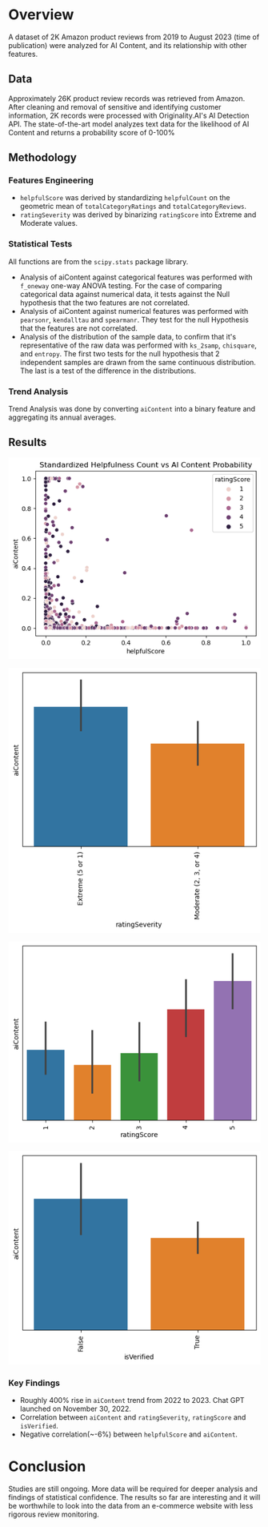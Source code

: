 # Overview

A dataset of 2K Amazon product reviews from 2019 to August 2023 (time of publication) were analyzed for AI Content, and its relationship with other features.

## Data

Approximately 26K product review records was retrieved from Amazon. After cleaning and removal of sensitive and identifying customer information, 2K records were processed with Originality.AI's AI Detection API. The state-of-the-art model analyzes text data for the likelihood of AI Content and returns a probability score of 0-100%

## Methodology

### Features Engineering

- `helpfulScore` was derived by standardizing `helpfulCount` on the geometric mean of `totalCategoryRatings` and `totalCategoryReviews`.
- `ratingSeverity` was derived by binarizing `ratingScore` into Extreme and Moderate values.

### Statistical Tests

All functions are from the `scipy.stats` package library.

- Analysis of aiContent against categorical features was performed with `f_oneway` one-way ANOVA testing. For the case of comparing categorical data against numerical data, it tests against the Null hypothesis that the two features are not correlated.
- Analysis of aiContent against numerical features was performed with `pearsonr`, `kendalltau` and `spearmanr`. They test for the null Hypothesis that the features are not correlated.
- Analysis of the distribution of the sample data, to confirm that it's representative of the raw data was performed with `ks_2samp`, `chisquare`, and `entropy`. The first two tests for the null hypothesis that 2 independent samples are drawn from the same continuous distribution. The last is a test of the difference in the distributions.

### Trend Analysis

Trend Analysis was done by converting `aiContent` into a binary feature and aggregating its annual averages.

## Results

![helpfulScore](images/helpfulScore.png)

![ratingSeverity](images/ratingSeverity.png)

![ratingScore](images/ratingScore.png)

![isVerified](images/isVerified.png)

### Key Findings

- Roughly 400% rise in `aiContent` trend from 2022 to 2023. Chat GPT launched on November 30, 2022.
- Correlation between `aiContent` and `ratingSeverity`, `ratingScore` and `isVerified`.
- Negative correlation(~-6%) between `helpfulScore` and `aiContent`.

# Conclusion

Studies are still ongoing. More data will be required for deeper analysis and findings of statistical confidence. The results so far are interesting and it will be worthwhile to look into the data from an e-commerce website with less rigorous review monitoring.

